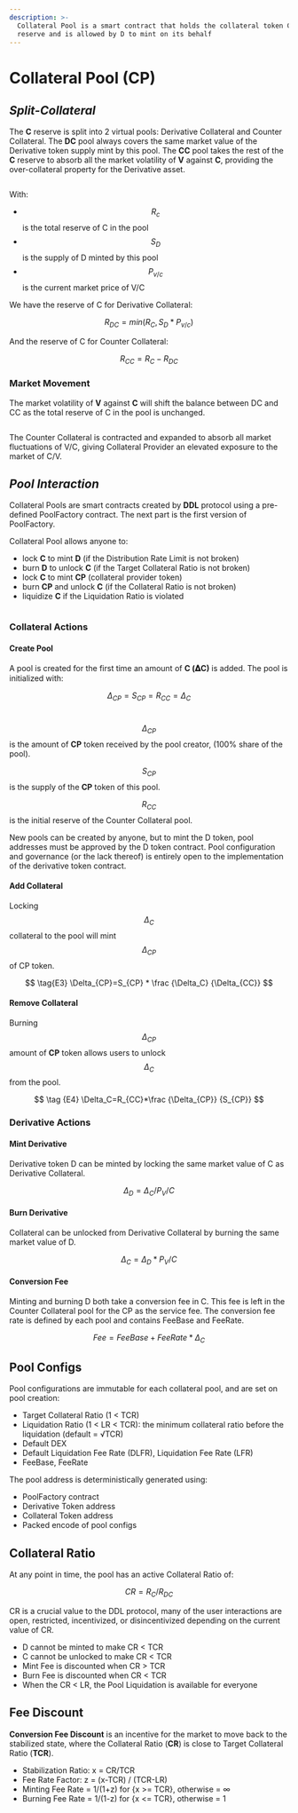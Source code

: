 ```yaml
---
description: >-
  Collateral Pool is a smart contract that holds the collateral token C in
  reserve and is allowed by D to mint on its behalf
---
```


# Collateral Pool (CP)

## _**Split-Collateral**_

The **C** reserve is split into 2 virtual pools: Derivative Collateral and Counter Collateral. The **DC** pool always covers the same market value of the Derivative token supply mint by this pool. The **CC** pool takes the rest of the **C** reserve to absorb all the market volatility of **V** against **C**, providing the over-collateral property for the Derivative asset.

<figure><img src="https://lh5.googleusercontent.com/lGd6FBXYNREKIkZO1TbWugjAKLTabE3MXxexp-7hnUJNCBQgrQ4vL95-oEGmEOGWUIutJvDZKbn6sklyUciG22NjVBlz9O_TQAgyLyPylzbahgOOrWmbdchSXWOidD9D5MtvjT3j-nyRJWxUxXe2dpI" alt=""><figcaption></figcaption></figure>

With:

* $$R_c$$ is the total reserve of C in the pool
* $$S_D$$ is the supply of D minted by this pool
* $$P_{v/c}$$ is the current market price of V/C

We have the reserve of C for Derivative Collateral:

$$
\tag {E0} R_{DC}=min(R_C,S_D*P_{v/c})
$$

And the reserve of C for Counter Collateral:

$$
\tag {E1} R_{CC}= R_C-R_{DC}
$$

### Market Movement

The market volatility of **V** against **C** will shift the balance between DC and CC as the total reserve of C in the pool is unchanged.

<figure><img src="https://lh5.googleusercontent.com/4glp5x5XTON2Fr-PPLNzW8vmTVSxKSRD8aZ3u1jpoDayroC0X1ilSlRkJQl4j96fxCHLDwnRPNb5nmlCEwocRP8-yqICrMSx319FJBPYnzlv49XBNvzP7BHxmh6jIuWTN5-c7PJJbcH6pqB8bj-iH7w" alt=""><figcaption></figcaption></figure>

The Counter Collateral is contracted and expanded to absorb all market fluctuations of V/C, giving Collateral Provider an elevated exposure to the market of C/V.

## _Pool Interaction_

Collateral Pools are smart contracts created by **DDL** protocol using a pre-defined PoolFactory contract. The next part is the first version of PoolFactory.

Collateral Pool allows anyone to:

* lock **C** to mint **D** (if the Distribution Rate Limit is not broken)
* burn **D** to unlock **C** (if the Target Collateral Ratio is not broken)
* lock **C** to mint **CP** (collateral provider token)
* burn **CP** and unlock **C** (if the Collateral Ratio is not broken)
* liquidize **C** if the Liquidation Ratio is violated

<figure><img src="https://lh3.googleusercontent.com/8EEYyzko_usYd9qm-YHIg_2caKeA1bKyljFvknntwfb3H8w4qH0RbX-61psZEYLgUjvxmdjxMGuHzywcxUXhXQxD1ZSQg0JCSuQcP5Tp_tNYvt42xu_ZBUpM_pDSidAe_wLlWEOwVicT3Y91WPsJeyU" alt=""><figcaption></figcaption></figure>

### Collateral Actions

#### Create Pool

A pool is created for the first time an amount of **C (𝚫C)** is added. The pool is initialized with:

$$\tag {E2} \Delta_{CP}=S_{CP}=R_{CC}=\Delta_C$$​

$$\Delta_{CP}$$ is the amount of **CP** token received by the pool creator, (100% share of the pool).

$$S_{CP}$$ is the supply of the **CP** token of this pool.

$$R_{CC}$$ is the initial reserve of the Counter Collateral pool.

New pools can be created by anyone, but to mint the D token, pool addresses must be approved by the D token contract. Pool configuration and governance (or the lack thereof) is entirely open to the implementation of the derivative token contract.

#### Add Collateral

Locking $$\Delta_C$$ collateral to the pool will mint $$\Delta_{CP}$$ of CP token.

$$
\tag{E3} \Delta_{CP}=S_{CP} * \frac {\Delta_C} {\Delta_{CC}}
$$

#### Remove Collateral

Burning $$\Delta_{CP}$$ amount of **CP** token allows users to unlock $$\Delta_C$$ from the pool.

$$
\tag {E4} \Delta_C=R_{CC}*\frac {\Delta_{CP}} {S_{CP}}
$$

### **Derivative Actions**

#### Mint Derivative

Derivative token D can be minted by locking the same market value of C as Derivative Collateral.

$$
\tag {E5} \Delta_D=\Delta_C/P_V/C
$$

#### Burn Derivative

Collateral can be unlocked from Derivative Collateral by burning the same market value of D.

$$
\tag {E6} \Delta_C=\Delta_D*P_V/C
$$

#### Conversion Fee

Minting and burning D both take a conversion fee in C. This fee is left in the Counter Collateral pool for the CP as the service fee. The conversion fee rate is defined by each pool and contains FeeBase and FeeRate.

$$
\tag {E7} Fee=FeeBase + FeeRate * \Delta_C
$$

## **Pool Configs**

Pool configurations are immutable for each collateral pool, and are set on pool creation:

* Target Collateral Ratio (1 < TCR)
* Liquidation Ratio (1 < LR < TCR): the minimum collateral ratio before the liquidation (default = √TCR)
* Default DEX
* Default Liquidation Fee Rate (DLFR), Liquidation Fee Rate (LFR)
* FeeBase, FeeRate

The pool address is deterministically generated using:

* PoolFactory contract
* Derivative Token address
* Collateral Token address
* Packed encode of pool configs

## Collateral Ratio

At any point in time, the pool has an active Collateral Ratio of:

$$
\tag {E8} CR=R_C/R_{DC}
$$

CR is a crucial value to the DDL protocol, many of the user interactions are open, restricted, incentivized, or disincentivized depending on the current value of CR.

* D cannot be minted to make CR < TCR
* C cannot be unlocked to make CR < TCR
* Mint Fee is discounted when CR > TCR
* Burn Fee is discounted when CR < TCR
* When the CR < LR, the Pool Liquidation is available for everyone

## Fee Discount

**Conversion Fee Discount** is an incentive for the market to move back to the stabilized state, where the Collateral Ratio (**CR**) is close to Target Collateral Ratio (**TCR**).

* Stabilization Ratio: x = CR/TCR
* Fee Rate Factor: z = (x-TCR) / (TCR-LR)
* Minting Fee Rate = 1/(1+z) for {x >= TCR}, otherwise = ∞
* Burning Fee Rate = 1/(1-z) for {x <= TCR}, otherwise = 1

<figure><img src="https://lh4.googleusercontent.com/sNbGjkh8U69pGFHXtQRMfLEd0MlJ67J1p_7IsHGewLZaRCl2HZKvd26eIGNh1A-5jwINEkbHkQQ2HboAUnszH-pGvWFhDFwjsPGknUxOTciNpzNmXX6dN90qhi98cr_yh3_xPaC-TxnqJRdnx5Of058" alt=""><figcaption></figcaption></figure>
